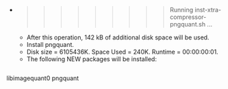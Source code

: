 * >>>>>>>>> Running inst-xtra-compressor-pngquant.sh ...
  * After this operation, 142 kB of additional disk space will be used.
  * Install pngquant.
  * Disk size = 6105436K. Space Used = 240K. Runtime = 00:00:00:01.
  * The following NEW packages will be installed:
  ```bash
libimagequant0 pngquant
  ```
